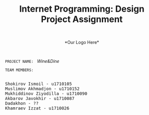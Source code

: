 <h1 align="center">Internet Programming: Design Project Assignment</h1>
<br>
<p align="center">*Our Logo Here*</p>
<br>

`PROJECT NAME:` &nbsp; *Wine&Dine*

`TEAM MEMBERS:`
<pre>

Shokirov Ismoil - u1710105
Muslimov Akhmadjon - u1710152
Mukhiddinov Ziyodilla - u1710090
Akbarov Javokhir - u1710087
Dadakhon - ??
Khamraev Izzat - u1710026
</pre>

